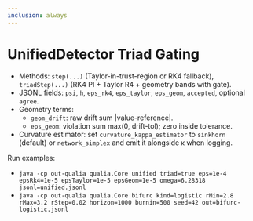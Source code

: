 ```yaml
---
inclusion: always
---
```

# UnifiedDetector Triad Gating

- Methods: `step(...)` (Taylor-in-trust-region or RK4 fallback), `triadStep(...)` (RK4 PI + Taylor R4 + geometry bands with gate).
- JSONL fields: `psi`, `h`, `eps_rk4`, `eps_taylor`, `eps_geom`, `accepted`, optional `agree`.
- Geometry terms:
  - `geom_drift`: raw drift sum |value-reference|.
  - `eps_geom`: violation sum max(0, drift-tol); zero inside tolerance.
- Curvature estimator: set `curvature_kappa_estimator` to `sinkhorn` (default) or `network_simplex` and emit it alongside κ when logging.

Run examples:
- `java -cp out-qualia qualia.Core unified triad=true eps=1e-4 epsRk4=1e-5 epsTaylor=1e-5 epsGeom=1e-5 omega=6.28318 jsonl=unified.jsonl`
- `java -cp out-qualia qualia.Core bifurc kind=logistic rMin=2.8 rMax=3.2 rStep=0.02 horizon=1000 burnin=500 seed=42 out=bifurc-logistic.jsonl`

